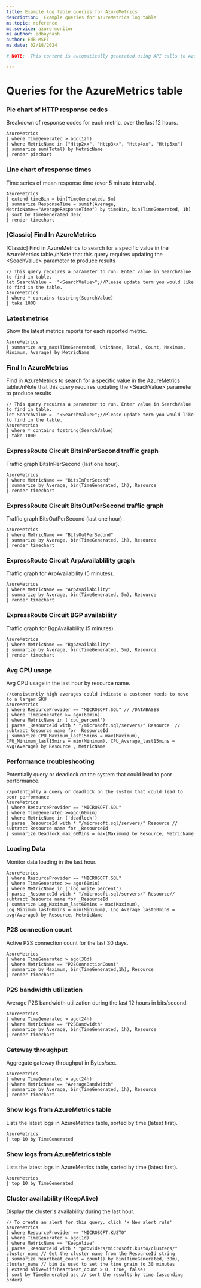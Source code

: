 ```yaml
---
title: Example log table queries for AzureMetrics
description:  Example queries for AzureMetrics log table
ms.topic: reference
ms.service: azure-monitor
ms.author: edbaynash
author: EdB-MSFT
ms.date: 02/18/2024

# NOTE:  This content is automatically generated using API calls to Azure. Any edits made on these files will be overwritten in the next run of the script. 

---
```


# Queries for the AzureMetrics table


### Pie chart of HTTP response codes  


Breakdown of response codes for each metric, over the last 12 hours.   

```query
AzureMetrics 
| where TimeGenerated > ago(12h)  
| where MetricName in ("Http2xx", "Http3xx", "Http4xx", "Http5xx") 
| summarize sum(Total) by MetricName  
| render piechart
```



### Line chart of response times  


Time series of mean response time (over 5 minute intervals).  

```query
AzureMetrics 
| extend timeBin = bin(TimeGenerated, 5m) 
| summarize ResponseTime = sumif(Average, MetricName=="AverageResponseTime") by timeBin, bin(TimeGenerated, 1h) 
| sort by TimeGenerated desc 
| render timechart
```



### [Classic] Find In AzureMetrics  


[Classic] Find in AzureMetrics to search for a specific value in the AzureMetrics table./nNote that this query requires updating the \<SeachValue\> parameter to produce results  

```query
// This query requires a parameter to run. Enter value in SearchValue to find in table.
let SearchValue =  "<SearchValue>";//Please update term you would like to find in the table.
AzureMetrics
| where * contains tostring(SearchValue)
| take 1000
```



### Latest metrics  


Show the latest metrics reports for each reported metric.  

```query
AzureMetrics 
| summarize arg_max(TimeGenerated, UnitName, Total, Count, Maximum, Minimum, Average) by MetricName
```



### Find In AzureMetrics  


Find in AzureMetrics to search for a specific value in the AzureMetrics table./nNote that this query requires updating the \<SeachValue\> parameter to produce results  

```query
// This query requires a parameter to run. Enter value in SearchValue to find in table.
let SearchValue =  "<SearchValue>";//Please update term you would like to find in the table.
AzureMetrics
| where * contains tostring(SearchValue)
| take 1000
```



### ExpressRoute Circuit BitsInPerSecond traffic graph  


Traffic graph BitsInPerSecond (last one hour).  

```query
AzureMetrics
| where MetricName == "BitsInPerSecond"
| summarize by Average, bin(TimeGenerated, 1h), Resource
| render timechart
```



### ExpressRoute Circuit BitsOutPerSecond traffic graph  


Traffic graph BitsOutPerSecond (last one hour).  

```query
AzureMetrics
| where MetricName == "BitsOutPerSecond"
| summarize by Average, bin(TimeGenerated, 1h), Resource
| render timechart
```



### ExpressRoute Circuit ArpAvailablility graph  


Traffic graph for ArpAvailability (5 minutes).  

```query
AzureMetrics
| where MetricName == "ArpAvailability"
| summarize by Average, bin(TimeGenerated, 5m), Resource
| render timechart
```



### ExpressRoute Circuit BGP availability  


Traffic graph for BgpAvailability (5 minutes).  

```query
AzureMetrics
| where MetricName == "BgpAvailability"
| summarize by Average, bin(TimeGenerated, 5m), Resource
| render timechart
```



### Avg CPU usage  


Avg CPU usage in the last hour by resource name.  

```query
//consistently high averages could indicate a customer needs to move to a larger SKU
AzureMetrics
| where ResourceProvider == "MICROSOFT.SQL" // /DATABASES
| where TimeGenerated >= ago(60min)
| where MetricName in ('cpu_percent') 
| parse _ResourceId with * "/microsoft.sql/servers/" Resource  // subtract Resource name for _ResourceId
| summarize CPU_Maximum_last15mins = max(Maximum), CPU_Minimum_last15mins = min(Minimum), CPU_Average_last15mins = avg(Average) by Resource , MetricName
```



### Performance troubleshooting  


Potentially query or deadlock on the system that could lead to poor performance.  

```query
//potentially a query or deadlock on the system that could lead to poor performance
AzureMetrics
| where ResourceProvider == "MICROSOFT.SQL"
| where TimeGenerated >=ago(60min)
| where MetricName in ('deadlock')
| parse _ResourceId with * "/microsoft.sql/servers/" Resource // subtract Resource name for _ResourceId
| summarize Deadlock_max_60Mins = max(Maximum) by Resource, MetricName
```



### Loading Data  


Monitor data loading in the last hour.  

```query
AzureMetrics
| where ResourceProvider == "MICROSOFT.SQL"
| where TimeGenerated >= ago(60min)
| where MetricName in ('log_write_percent')
| parse _ResourceId with * "/microsoft.sql/servers/" Resource// subtract Resource name for _ResourceId
| summarize Log_Maximum_last60mins = max(Maximum), Log_Minimum_last60mins = min(Minimum), Log_Average_last60mins = avg(Average) by Resource, MetricName
```



### P2S connection count  


Active P2S connection count for the last 30 days.  

```query
AzureMetrics 
| where TimeGenerated > ago(30d)
| where MetricName == "P2SConnectionCount"
| summarize by Maximum, bin(TimeGenerated,1h), Resource
| render timechart
```



### P2S bandwidth utilization  


Average P2S bandwidth utilization during the last 12 hours in bits/second.  

```query
AzureMetrics
| where TimeGenerated > ago(24h)
| where MetricName == "P2SBandwidth" 
| summarize by Average, bin(TimeGenerated, 1h), Resource
| render timechart
```



### Gateway throughput  


Aggregate gateway throughput in Bytes/sec.  

```query
AzureMetrics 
| where TimeGenerated > ago(24h)
| where MetricName == "AverageBandwidth"
| summarize by Average, bin(TimeGenerated, 1h), Resource
| render timechart
```



### Show logs from AzureMetrics table  


Lists the latest logs in AzureMetrics table, sorted by time (latest first).  

```query
AzureMetrics
| top 10 by TimeGenerated
```



### Show logs from AzureMetrics table  


Lists the latest logs in AzureMetrics table, sorted by time (latest first).  

```query
AzureMetrics
| top 10 by TimeGenerated
```



### Cluster availability (KeepAlive)  


Display the cluster's availability during the last hour.  

```query
// To create an alert for this query, click '+ New alert rule'
AzureMetrics 
| where ResourceProvider == "MICROSOFT.KUSTO"
| where TimeGenerated > ago(1d)
| where MetricName == "KeepAlive"
| parse _ResourceId with * "providers/microsoft.kusto/clusters/" cluster_name // Get the cluster name from the ResourceId string
| summarize heartbeat_count = count() by bin(TimeGenerated, 30m), cluster_name // bin is used to set the time grain to 30 minutes
| extend alive=iff(heartbeat_count > 0, true, false)
| sort by TimeGenerated asc // sort the results by time (ascending order)
```

